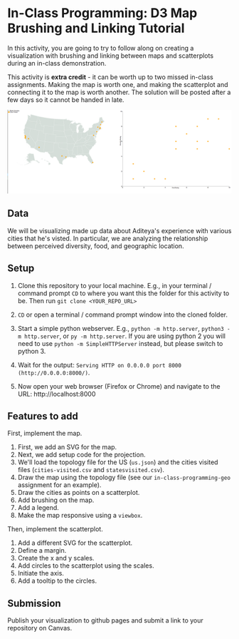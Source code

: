 # In-Class Programming: D3 Map Brushing and Linking Tutorial
In this activity, you are going to try to follow along on creating a visualization with brushing and linking between maps and scatterplots during an in-class demonstration.

This activity is __extra credit__ - it can be worth up to two missed in-class assignments.  Making the map is worth one, and making the scatterplot and connecting it to the map is worth another.  The solution will be posted after a few days so it cannot be handed in late.


![screenshot](img/screenshot.png)


## Data

We will be visualizing made up data about Aditeya's experience with various cities that he's visted.  In particular, we are analyzing the relationship between perceived diversity, food, and geographic location.

## Setup
1. Clone this repository to your local machine. E.g., in your terminal / command prompt `CD` to where you want this the folder for this activity to be. Then run `git clone <YOUR_REPO_URL>`

1. `CD` or open a terminal / command prompt window into the cloned folder.

1. Start a simple python webserver. E.g., `python -m http.server`, `python3 -m http.server`, or `py -m http.server`. If you are using python 2 you will need to use `python -m SimpleHTTPServer` instead, but please switch to python 3.

1. Wait for the output: `Serving HTTP on 0.0.0.0 port 8000 (http://0.0.0.0:8000/)`.

1. Now open your web browser (Firefox or Chrome) and navigate to the URL: http://localhost:8000

## Features to add

First, implement the map.

1. First, we add an SVG for the map.  
2. Next, we add setup code for the projection.
3. We'll load the topology file for the US (`us.json`) and the cities visited files (`cities-visited.csv` and `statesvisited.csv`).
4. Draw the map using the topology file (see our `in-class-programming-geo` assignment for an example).
5. Draw the cities as points on a scatterplot.
6. Add brushing on the map.
7. Add a legend.
8. Make the map responsive using a `viewbox`.

Then, implement the scatterplot.

1. Add a different SVG for the scatterplot.
2. Define a margin.
3. Create the x and y scales.
4. Add circles to the scatterplot using the scales.
5. Initiate the axis.
6. Add a tooltip to the circles.

## Submission

Publish your visualization to github pages and submit a link to your repository on Canvas.